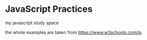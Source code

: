 # JavaScript Practices
 my javascript study space
 
 the whole examples are taken from https://www.w3schools.com/js
